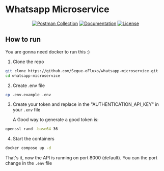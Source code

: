 # Whatsapp Microservice

<div align="center">

[![Postman Collection](https://img.shields.io/badge/Postman-Collection-orange)](https://elements.getpostman.com/redirect?entityId=38307468-c099a9ab-4ee9-4815-859e-c3d3e80f453c&entityType=collection) 
[![Documentation](https://img.shields.io/badge/Documentation-Official-green)](https://documenter.getpostman.com/view/38307468/2sAXqndizM)
[![License](https://img.shields.io/badge/license-Apache--2.0-blue)](./LICENSE)

</div>

## How to run
You are gonna need docker to run this :)

1. Clone the repo
```bash
git clone https://github.com/Segue-oFluxo/whatsapp-microservice.git
cd whatsapp-microservice
```

2. Create .env file
```bash
cp .env.example .env
```

3. Create your token and replace in the "AUTHENTICATION_API_KEY" in your `.env` file

    A Good way to generate a good token is:
```bash
openssl rand -base64 36
```

4. Start the containers
```bash
docker compose up -d
```

That's it, now the API is running on port 8000 (default). You can the port change in the `.env` file